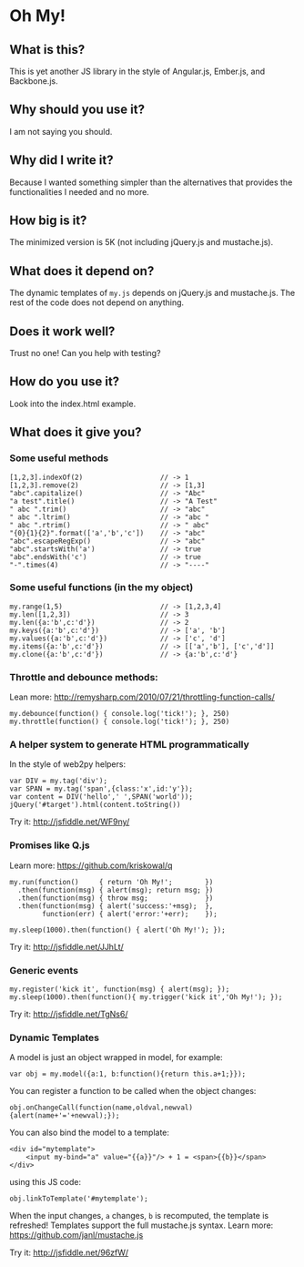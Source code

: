 # Oh My!

## What is this?

This is yet another JS library in the style of Angular.js, Ember.js, and Backbone.js.

## Why should you use it?

I am not saying you should.

## Why did I write it?

Because I wanted something simpler than the alternatives that provides 
the functionalities I needed and no more.

## How big is it?

The minimized version is 5K (not including jQuery.js and mustache.js).

## What does it depend on?

The dynamic templates of `my.js` depends on jQuery.js and mustache.js.
The rest of the code does not depend on anything.


## Does it work well?

Trust no one! Can you help with testing?

## How do you use it?

Look into the index.html example.

## What does it give you?

### Some useful methods

    [1,2,3].indexOf(2)                   // -> 1
    [1,2,3].remove(2)                    // -> [1,3]
    "abc".capitalize()                   // -> "Abc"
    "a test".title()                     // -> "A Test"       
    " abc ".trim()                       // -> "abc"      
    " abc ".ltrim()                      // -> "abc "      
    " abc ".rtrim()                      // -> " abc"      
    "{0}{1}{2}".format(['a','b','c'])    // -> "abc"
    "abc".escapeRegExp()                 // -> "abc"
    "abc".startsWith('a')                // -> true
    "abc".endsWith('c')                  // -> true
    "-".times(4)                         // -> "----" 

### Some useful functions (in the my object)
         
    my.range(1,5)                        // -> [1,2,3,4]                     
    my.len([1,2,3])                      // -> 3
    my.len({a:'b',c:'d'})                // -> 2
    my.keys({a:'b',c:'d'})               // -> ['a', 'b']
    my.values({a:'b',c:'d'})             // -> ['c', 'd']
    my.items({a:'b',c:'d'})              // -> [['a','b'], ['c','d']]
    my.clone({a:'b',c:'d'})              // -> {a:'b',c:'d'}

### Throttle and debounce methods:

Lean more: http://remysharp.com/2010/07/21/throttling-function-calls/

    my.debounce(function() { console.log('tick!'); }, 250)        
    my.throttle(function() { console.log('tick!'); }, 250) 

### A helper system to generate HTML programmatically

In the style of web2py helpers:

    var DIV = my.tag('div');
    var SPAN = my.tag('span',{class:'x',id:'y'});
    var content = DIV('hello',' ',SPAN('world'));
    jQuery('#target').html(content.toString())

Try it: http://jsfiddle.net/WF9ny/

### Promises like Q.js

Learn more: https://github.com/kriskowal/q

    my.run(function()     { return 'Oh My!';        })
      .then(function(msg) { alert(msg); return msg; })
      .then(function(msg) { throw msg;              })
      .then(function(msg) { alert('success:'+msg);  },
            function(err) { alert('error:'+err);    }); 

    my.sleep(1000).then(function() { alert('Oh My!'); });

Try it: http://jsfiddle.net/JJhLt/

### Generic events

    my.register('kick it', function(msg) { alert(msg); });
    my.sleep(1000).then(function(){ my.trigger('kick it','Oh My!'); });

Try it: http://jsfiddle.net/TgNs6/

### Dynamic Templates

A model is just an object wrapped in model, for example:

    var obj = my.model({a:1, b:function(){return this.a+1;}});

You can register a function to be called when the object changes:

    obj.onChangeCall(function(name,oldval,newval){alert(name+'='+newval);});

You can also bind the model to a template:

    <div id="mytemplate">
        <input my-bind="a" value="{{a}}"/> + 1 = <span>{{b}}</span>
    </div>

using this JS code:

    obj.linkToTemplate('#mytemplate');  

When the input changes, `a` changes, `b` is recomputed, the template is refreshed! Templates support the full mustache.js syntax. Learn more: https://github.com/janl/mustache.js

Try it: http://jsfiddle.net/96zfW/
